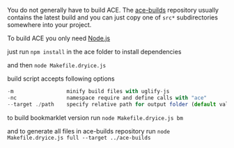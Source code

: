 You do not generally have to build ACE.  The [ace-builds](https://github.com/ajaxorg/ace-builds/) repository usually contains the latest build and you can just copy one of `src*` subdirectories somewhere into your project.

To build ACE you only need [Node.js](http://nodejs.org/)

just run `npm install` in the ace folder to install dependencies

and then `node Makefile.dryice.js`

build script accepts following options
```js
-m                 minify build files with uglify-js          
-nc                namespace require and define calls with "ace"
--target ./path    specify relative path for output folder (default value is "./build")
```

to build bookmarklet version run `node Makefile.dryice.js bm`

and to generate all files in ace-builds repository run `node Makefile.dryice.js full --target ../ace-builds`
